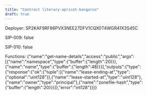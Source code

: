 ```yaml
---
title: "Contract literary-apricot-kangaroo"
draft: true
---
```

Deployer: SP2KAF9RF86PVX3NEE27DFV1CQX0T4WGR41X3S45C

SIP-009: false

SIP-010: false

Functions:
{"name":"get-name-details","access":"public","args":[{"name":"namespace","type":{"buffer":{"length":20}}},{"name":"name","type":{"buffer":{"length":48}}}],"outputs":{"type":{"response":{"ok":{"tuple":[{"name":"lease-ending-at","type":{"optional":"uint128"}},{"name":"lease-started-at","type":"uint128"},{"name":"owner","type":"principal"},{"name":"zonefile-hash","type":{"buffer":{"length":20}}}]},"error":"int128"}}}}
